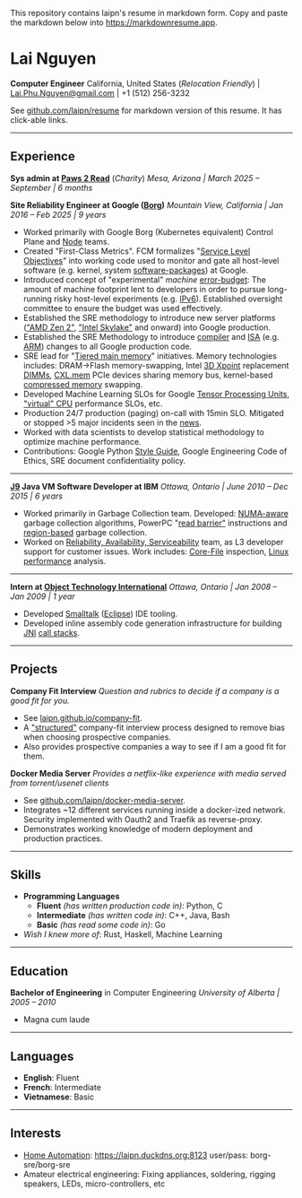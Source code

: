 This repository contains laipn's resume in markdown form.  Copy and paste the markdown below into <https://markdownresume.app>.

# Lai Nguyen

**Computer Engineer**
California, United States (*Relocation Friendly*) | <Lai.Phu.Nguyen@gmail.com> | +1 (512) 256-3232

See [github.com/laipn/resume](http://github.com/laipn/resume) for markdown version of this resume.  It has click-able links.

***

## Experience

**Sys admin at [Paws 2 Read](https://www.paws2read.org/)** (*Charity*)
*Mesa, Arizona | March 2025 – September | 6 months*

**Site Reliability Engineer at Google ([Borg](https://research.google/pubs/large-scale-cluster-management-at-google-with-borg/))**
*Mountain View, California | Jan 2016 – Feb 2025 | 9 years*

* Worked primarily with Google Borg (Kubernetes equivalent) Control Plane and [Node](https://kubernetes.io/docs/concepts/overview/components/#node-components) teams.
* Created "First-Class Metrics". FCM formalizes "[Service Level Objectives](https://sre.google/sre-book/service-level-objectives/)" into working code used to monitor and gate all host-level software (e.g. kernel, system [software-packages](https://en.wikipedia.org/wiki/Package_manager)) at Google.
* Introduced concept of "experimental" *machine* [error-budget](https://cloud.google.com/blog/products/management-tools/sre-error-budgets-and-maintenance-windows): The amount of machine footprint lent to developers in order to pursue long-running risky host-level experiments (e.g. [IPv6](https://en.wikipedia.org/wiki/IPv6)). Established oversight committee to ensure the budget was used effectively.
* Established the SRE methodology to introduce new server platforms (["AMD Zen 2"](https://en.wikipedia.org/wiki/Zen_2), ["Intel Skylake"](https://en.wikipedia.org/wiki/Skylake_(microarchitecture)) and onward) into Google production.
* Established the SRE Methodology to introduce [compiler](https://github.com/google/tcmalloc) and [ISA](https://en.wikipedia.org/wiki/Instruction_set_architecture) (e.g. [ARM](https://cloud.google.com/compute/docs/instances/arm-on-compute)) changes to all Google production code.
* SRE lead for "[Tiered main memory](https://dl.acm.org/doi/10.1145/3689031.3717471)" initiatives. Memory technologies includes: DRAM->Flash memory-swapping, Intel [3D Xpoint](https://en.wikipedia.org/wiki/3D_XPoint) replacement [DIMMs](https://en.wikipedia.org/wiki/DIMM), [CXL.mem](https://en.wikipedia.org/wiki/Compute_Express_Link) PCIe devices sharing memory bus, kernel-based [compressed memory](https://wiki.archlinux.org/title/Zswap) swapping.
* Developed Machine Learning SLOs for Google [Tensor Processing Units](https://en.wikipedia.org/wiki/Tensor_Processing_Unit), ["virtual" CPU](https://cloud.google.com/compute/docs/cpu-platforms) performance SLOs, etc.
* Production 24/7 production (paging) on-call with 15min SLO.  Mitigated or stopped >5 major incidents seen in the [news](https://status.cloud.google.com/incidents/dS9ps52MUnxQfyDGPfkY).
* Worked with data scientists to develop statistical methodology to optimize machine performance.
* Contributions: Google Python [Style Guide](https://google.github.io/styleguide/pyguide.html#doc-function-args), Google Engineering Code of Ethics, SRE document confidentiality policy.
  
***

**[J9](https://en.wikipedia.org/wiki/OpenJ9) Java VM Software Developer at IBM**
*Ottawa, Ontario | June 2010 – Dec 2015 | 6 years*

* Worked primarily in Garbage Collection team. Developed: [NUMA-aware](https://ieeexplore.ieee.org/document/8498195) garbage collection algorithms,  PowerPC "[read barrier"](https://content.ikr.uni-stuttgart.de/en/Content/Publications/Archive/Me_ismm22_36512.pdf) instructions and [region-based](https://github.com/BlendedFeelings/software/blob/main/memory-management/garbage-collection/region-based-garbage-collection.md) garbage collection.
* Worked on [Reliability, Availability, Serviceability](https://en.wikipedia.org/wiki/Reliability,_availability_and_serviceability) team, as L3 developer support for customer issues. Work includes: [Core-File](https://en.wikipedia.org/wiki/Core_dump) inspection, [Linux performance](https://www.brendangregg.com/linuxperf.html) analysis.
  
***

**Intern at [Object Technology International](https://en.wikipedia.org/wiki/Object_Technology_International)**
*Ottawa, Ontario | Jan 2008 – Jan 2009 | 1 year*

* Developed [Smalltalk](https://en.wikipedia.org/wiki/Smalltalk) ([Eclipse](https://en.wikipedia.org/wiki/Eclipse_(software))) IDE tooling.
* Developed inline assembly code generation infrastructure for building [JNI](https://en.wikipedia.org/wiki/Java_Native_Interface) [call stacks](https://en.wikipedia.org/wiki/Call_stack).

***

## Projects

**Company Fit Interview**
*Question and rubrics to decide if a company is a good fit for you.*

* See [laipn.github.io/company-fit](http://laipn.github.io/company-fit).
* A ["structured"](https://pmc.ncbi.nlm.nih.gov/articles/PMC9553626/) company-fit interview process designed to remove bias when choosing prospective companies.
* Also provides prospective companies a way to see if I am a good fit for them.

**Docker Media Server**
*Provides a netflix-like experience with media served from torrent/usenet clients*

* See [github.com/laipn/docker-media-server](http://github.com/laipn/docker-media-server).
* Integrates ~12 different services running inside a docker-ized network. Security implemented with Oauth2 and Traefik as reverse-proxy.
* Demonstrates working knowledge of modern deployment and production practices.

***

## Skills

* **Programming Languages**
  * **Fluent** *(has written production code in)*: Python, C
  * **Intermediate** *(has written code in)*: C++, Java, Bash
  * **Basic** *(has read some code in)*: Go
* *Wish I knew more of*: Rust, Haskell, Machine Learning

***

## Education

**Bachelor of Engineering** in Computer Engineering
*University of Alberta | 2005 – 2010*

* Magna cum laude

***

## Languages

* **English**: Fluent
* **French**: Intermediate
* **Vietnamese**: Basic

***

## Interests

* [Home Automation](https://en.wikipedia.org/wiki/Home_Assistant): <https://laipn.duckdns.org:8123> user/pass: borg-sre/borg-sre
* Amateur electrical engineering: Fixing appliances, soldering, rigging speakers, LEDs, micro-controllers, etc
